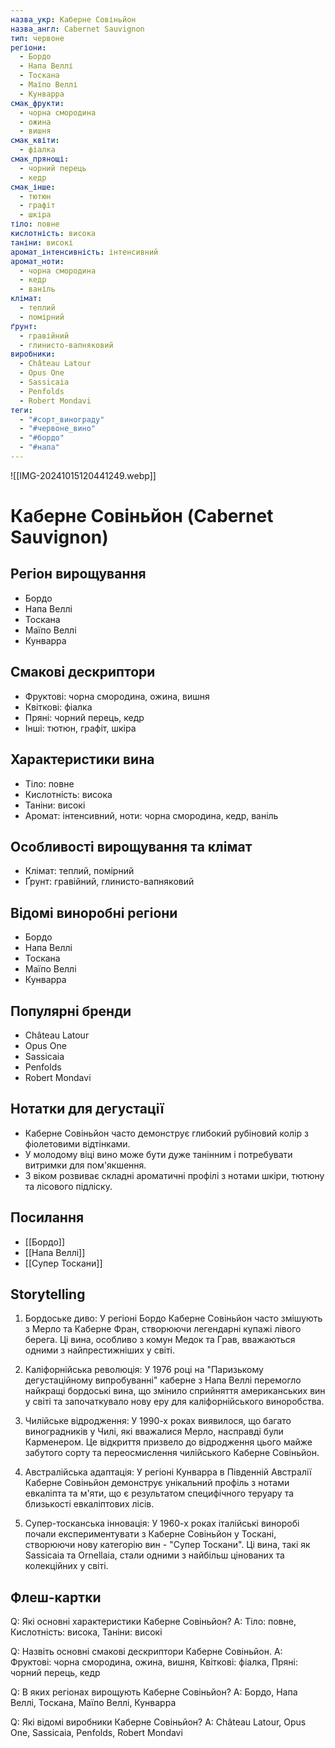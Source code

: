 ```yaml
---
назва_укр: Каберне Совіньйон
назва_англ: Cabernet Sauvignon
тип: червоне
регіони:
  - Бордо
  - Напа Веллі
  - Тоскана
  - Маїпо Веллі
  - Кунварра
смак_фрукти:
  - чорна смородина
  - ожина
  - вишня
смак_квіти:
  - фіалка
смак_прянощі:
  - чорний перець
  - кедр
смак_інше:
  - тютюн
  - графіт
  - шкіра
тіло: повне
кислотність: висока
таніни: високі
аромат_інтенсивність: інтенсивний
аромат_ноти:
  - чорна смородина
  - кедр
  - ваніль
клімат:
  - теплий
  - помірний
ґрунт:
  - гравійний
  - глинисто-вапняковий
виробники:
  - Château Latour
  - Opus One
  - Sassicaia
  - Penfolds
  - Robert Mondavi
теги:
  - "#сорт_винограду"
  - "#червоне_вино"
  - "#бордо"
  - "#напа"
---
```

![[IMG-20241015120441249.webp]]
# Каберне Совіньйон (Cabernet Sauvignon)

## Регіон вирощування
- Бордо
- Напа Веллі
- Тоскана
- Маїпо Веллі
- Кунварра

## Смакові дескриптори
- Фруктові: чорна смородина, ожина, вишня
- Квіткові: фіалка
- Пряні: чорний перець, кедр
- Інші: тютюн, графіт, шкіра

## Характеристики вина
- Тіло: повне
- Кислотність: висока
- Таніни: високі
- Аромат: інтенсивний, ноти: чорна смородина, кедр, ваніль

## Особливості вирощування та клімат
- Клімат: теплий, помірний
- Ґрунт: гравійний, глинисто-вапняковий

## Відомі виноробні регіони
- Бордо
- Напа Веллі
- Тоскана
- Маїпо Веллі
- Кунварра

## Популярні бренди
- Château Latour
- Opus One
- Sassicaia
- Penfolds
- Robert Mondavi

## Нотатки для дегустації
- Каберне Совіньйон часто демонструє глибокий рубіновий колір з фіолетовими відтінками.
- У молодому віці вино може бути дуже танінним і потребувати витримки для пом'якшення.
- З віком розвиває складні ароматичні профілі з нотами шкіри, тютюну та лісового підліску.

## Посилання
- [[Бордо]]
- [[Напа Веллі]]
- [[Супер Тоскани]]

## Storytelling
1. Бордоське диво: У регіоні Бордо Каберне Совіньйон часто змішують з Мерло та Каберне Фран, створюючи легендарні купажі лівого берега. Ці вина, особливо з комун Медок та Грав, вважаються одними з найпрестижніших у світі.

2. Каліфорнійська революція: У 1976 році на "Паризькому дегустаційному випробуванні" каберне з Напа Веллі перемогло найкращі бордоські вина, що змінило сприйняття американських вин у світі та започаткувало нову еру для каліфорнійського виноробства.

3. Чилійське відродження: У 1990-х роках виявилося, що багато виноградників у Чилі, які вважалися Мерло, насправді були Карменером. Це відкриття призвело до відродження цього майже забутого сорту та переосмислення чилійського Каберне Совіньйон.

4. Австралійська адаптація: У регіоні Кунварра в Південній Австралії Каберне Совіньйон демонструє унікальний профіль з нотами евкаліпта та м'яти, що є результатом специфічного теруару та близькості евкаліптових лісів.

5. Супер-тосканська інновація: У 1960-х роках італійські виноробі почали експериментувати з Каберне Совіньйон у Тоскані, створюючи нову категорію вин - "Супер Тоскани". Ці вина, такі як Sassicaia та Ornellaia, стали одними з найбільш цінованих та колекційних у світі.
## Флеш-картки
Q: Які основні характеристики Каберне Совіньйон?
A: Тіло: повне, Кислотність: висока, Таніни: високі

Q: Назвіть основні смакові дескриптори Каберне Совіньйон.
A: Фруктові: чорна смородина, ожина, вишня, Квіткові: фіалка, Пряні: чорний перець, кедр

Q: В яких регіонах вирощують Каберне Совіньйон?
A: Бордо, Напа Веллі, Тоскана, Маїпо Веллі, Кунварра

Q: Які відомі виробники Каберне Совіньйон?
A: Château Latour, Opus One, Sassicaia, Penfolds, Robert Mondavi